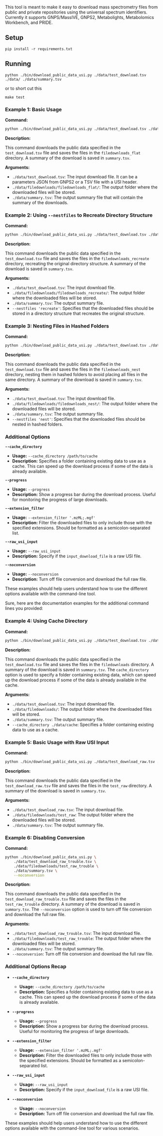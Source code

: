 This tool is meant to make it easy to download mass spectrometry files from public and private repositories using the universal spectrum identifiers. Currently it supports GNPS/MassIVE, GNPS2, Metabolights, Metabolomics Workbench, and PRIDE.

## Setup

```
pip install -r requirements.txt
```

## Running

```
python ./bin/download_public_data_usi.py ./data/test_download.tsv ./data/ ./data/summary.tsv
```

or to short cut this
```
make test
```


### Example 1: Basic Usage

**Command:**

```sh
python ./bin/download_public_data_usi.py ./data/test_download.tsv ./data/filedownloads/filedownloads_flat/ ./data/summary.tsv
```

**Description:**

This command downloads the public data specified in the `test_download.tsv` file and saves the files in the `filedownloads_flat` directory. A summary of the download is saved in `summary.tsv`.

**Arguments:**

- `./data/test_download.tsv`: The input download file. It can be a parameters JSON from GNPS2 or a TSV file with a USI header.
- `./data/filedownloads/filedownloads_flat/`: The output folder where the downloaded files will be stored.
- `./data/summary.tsv`: The output summary file that will contain the summary of the downloads.

### Example 2: Using `--nestfiles` to Recreate Directory Structure

**Command:**

```sh
python ./bin/download_public_data_usi.py ./data/test_download.tsv ./data/filedownloads/filedownloads_recreate/ ./data/summary.tsv --nestfiles 'recreate'
```

**Description:**

This command downloads the public data specified in the `test_download.tsv` file and saves the files in the `filedownloads_recreate` directory, recreating the original directory structure. A summary of the download is saved in `summary.tsv`.

**Arguments:**

- `./data/test_download.tsv`: The input download file.
- `./data/filedownloads/filedownloads_recreate/`: The output folder where the downloaded files will be stored.
- `./data/summary.tsv`: The output summary file.
- `--nestfiles 'recreate'`: Specifies that the downloaded files should be stored in a directory structure that recreates the original structure.

### Example 3: Nesting Files in Hashed Folders

**Command:**

```sh
python ./bin/download_public_data_usi.py ./data/test_download.tsv ./data/filedownloads/filedownloads_nest/ ./data/summary.tsv --nestfiles 'nest'
```

**Description:**

This command downloads the public data specified in the `test_download.tsv` file and saves the files in the `filedownloads_nest` directory, nesting them in hashed folders to avoid placing all files in the same directory. A summary of the download is saved in `summary.tsv`.

**Arguments:**

- `./data/test_download.tsv`: The input download file.
- `./data/filedownloads/filedownloads_nest/`: The output folder where the downloaded files will be stored.
- `./data/summary.tsv`: The output summary file.
- `--nestfiles 'nest'`: Specifies that the downloaded files should be nested in hashed folders.

### Additional Options

**`--cache_directory`**

- **Usage:** `--cache_directory /path/to/cache`
- **Description:** Specifies a folder containing existing data to use as a cache. This can speed up the download process if some of the data is already available.

**`--progress`**

- **Usage:** `--progress`
- **Description:** Show a progress bar during the download process. Useful for monitoring the progress of large downloads.

**`--extension_filter`**

- **Usage:** `--extension_filter '.mzML;.mgf'`
- **Description:** Filter the downloaded files to only include those with the specified extensions. Should be formatted as a semicolon-separated list.

**`--raw_usi_input`**

- **Usage:** `--raw_usi_input`
- **Description:** Specify if the `input_download_file` is a raw USI file.

**`--noconversion`**

- **Usage:** `--noconversion`
- **Description:** Turn off file conversion and download the full raw file. 

These examples should help users understand how to use the different options available with the command-line tool.


Sure, here are the documentation examples for the additional command lines you provided:

### Example 4: Using Cache Directory

**Command:**

```sh
python ./bin/download_public_data_usi.py ./data/test_download.tsv ./data/filedownloads/ ./data/summary.tsv --cache_directory ./data/cache
```

**Description:**

This command downloads the public data specified in the `test_download.tsv` file and saves the files in the `filedownloads` directory. A summary of the download is saved in `summary.tsv`. The `cache_directory` option is used to specify a folder containing existing data, which can speed up the download process if some of the data is already available in the cache.

**Arguments:**

- `./data/test_download.tsv`: The input download file.
- `./data/filedownloads/`: The output folder where the downloaded files will be stored.
- `./data/summary.tsv`: The output summary file.
- `--cache_directory ./data/cache`: Specifies a folder containing existing data to use as a cache.

### Example 5: Basic Usage with Raw USI Input

**Command:**

```sh
python ./bin/download_public_data_usi.py ./data/test_download_raw.tsv ./data/filedownloads/test_raw ./data/summary.tsv
```

**Description:**

This command downloads the public data specified in the `test_download_raw.tsv` file and saves the files in the `test_raw` directory. A summary of the download is saved in `summary.tsv`.

**Arguments:**

- `./data/test_download_raw.tsv`: The input download file.
- `./data/filedownloads/test_raw`: The output folder where the downloaded files will be stored.
- `./data/summary.tsv`: The output summary file.

### Example 6: Disabling Conversion

**Command:**

```sh
python ./bin/download_public_data_usi.py \
    ./data/test_download_raw_trouble.tsv \
    ./data/filedownloads/test_raw_trouble \
    ./data/summary.tsv \
    --noconversion
```

**Description:**

This command downloads the public data specified in the `test_download_raw_trouble.tsv` file and saves the files in the `test_raw_trouble` directory. A summary of the download is saved in `summary.tsv`. The `--noconversion` option is used to turn off file conversion and download the full raw file.

**Arguments:**

- `./data/test_download_raw_trouble.tsv`: The input download file.
- `./data/filedownloads/test_raw_trouble`: The output folder where the downloaded files will be stored.
- `./data/summary.tsv`: The output summary file.
- `--noconversion`: Turn off file conversion and download the full raw file.

### Additional Options Recap

- **`--cache_directory`**

  - **Usage:** `--cache_directory /path/to/cache`
  - **Description:** Specifies a folder containing existing data to use as a cache. This can speed up the download process if some of the data is already available.

- **`--progress`**

  - **Usage:** `--progress`
  - **Description:** Show a progress bar during the download process. Useful for monitoring the progress of large downloads.

- **`--extension_filter`**

  - **Usage:** `--extension_filter '.mzML;.mgf'`
  - **Description:** Filter the downloaded files to only include those with the specified extensions. Should be formatted as a semicolon-separated list.

- **`--raw_usi_input`**

  - **Usage:** `--raw_usi_input`
  - **Description:** Specify if the `input_download_file` is a raw USI file.

- **`--noconversion`**

  - **Usage:** `--noconversion`
  - **Description:** Turn off file conversion and download the full raw file.

These examples should help users understand how to use the different options available with the command-line tool for various scenarios.